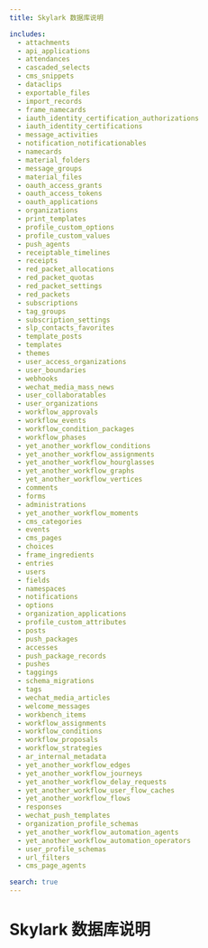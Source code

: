 ```yaml
---
title: Skylark 数据库说明

includes:
  - attachments
  - api_applications
  - attendances
  - cascaded_selects
  - cms_snippets
  - dataclips
  - exportable_files
  - import_records
  - frame_namecards
  - iauth_identity_certification_authorizations
  - iauth_identity_certifications
  - message_activities
  - notification_notificationables
  - namecards
  - material_folders
  - message_groups
  - material_files
  - oauth_access_grants
  - oauth_access_tokens
  - oauth_applications
  - organizations
  - print_templates
  - profile_custom_options
  - profile_custom_values
  - push_agents
  - receiptable_timelines
  - receipts
  - red_packet_allocations
  - red_packet_quotas
  - red_packet_settings
  - red_packets
  - subscriptions
  - tag_groups
  - subscription_settings
  - slp_contacts_favorites
  - template_posts
  - templates
  - themes
  - user_access_organizations
  - user_boundaries
  - webhooks
  - wechat_media_mass_news
  - user_collaboratables
  - user_organizations
  - workflow_approvals
  - workflow_events
  - workflow_condition_packages
  - workflow_phases
  - yet_another_workflow_conditions
  - yet_another_workflow_assignments
  - yet_another_workflow_hourglasses
  - yet_another_workflow_graphs
  - yet_another_workflow_vertices
  - comments
  - forms
  - administrations
  - yet_another_workflow_moments
  - cms_categories
  - events
  - cms_pages
  - choices
  - frame_ingredients
  - entries
  - users
  - fields
  - namespaces
  - notifications
  - options
  - organization_applications
  - profile_custom_attributes
  - posts
  - push_packages
  - accesses
  - push_package_records
  - pushes
  - taggings
  - schema_migrations
  - tags
  - wechat_media_articles
  - welcome_messages
  - workbench_items
  - workflow_assignments
  - workflow_conditions
  - workflow_proposals
  - workflow_strategies
  - ar_internal_metadata
  - yet_another_workflow_edges
  - yet_another_workflow_journeys
  - yet_another_workflow_delay_requests
  - yet_another_workflow_user_flow_caches
  - yet_another_workflow_flows
  - responses
  - wechat_push_templates
  - organization_profile_schemas
  - yet_another_workflow_automation_agents
  - yet_another_workflow_automation_operators
  - user_profile_schemas
  - url_filters
  - cms_page_agents

search: true
---
```


# Skylark 数据库说明

